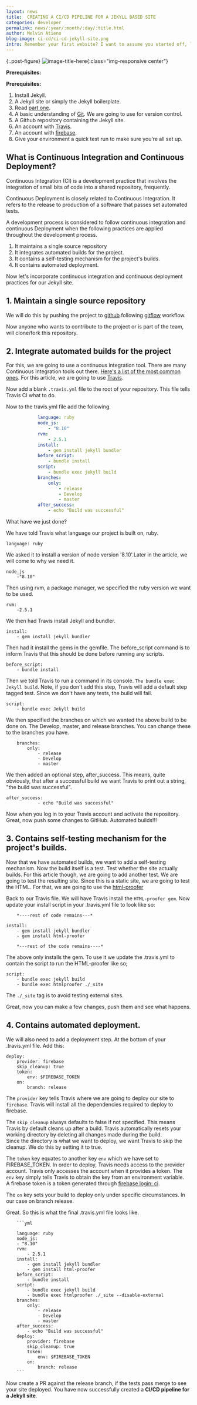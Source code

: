 ```yaml
---
layout: news
title:  CREATING A CI/CD PIPELINE FOR A JEKYLL BASED SITE
categories: developer
permalink: news/:year/:month/:day/:title.html
author: Melvin Atieno
blog-image: ci-cd/ci-cd-jekyll-site.png
intro: Remember your first website? I want to assume you started off, like most developers, by creating a series of HTML files linking within it images, CSS and perhaps a sprinkle of JavaScript. Files load on your browser and that was it!!. No web server required. Life was simple!!!
---
```

{:.post-figure}
![image-title-here](/assets/images/blog/{{page.blog-image}}){:class="img-responsive center"}



**Prerequisites:**

**Prerequisites:**

1. Install Jekyll.
2. A Jekyll site or simply the Jekyll boilerplate.
3. Read [part one](/news/2017/03/10/static-site-generators-are-back.html).
4. A basic understanding of [Git](https://try.github.io/). We are going to use for version control.
5. A Github repository containing the Jekyll site.
6. An account with [Travis](https://docs.travis-ci.com/).
7. An account with [firebase](https://firebase.google.com/).
5. Give your environment a quick test run to make sure you’re all set up.

## What is Continuous Integration and Continuous Deployment?

Continuous Integration (CI) is a development practice that involves the integration of small bits of code into a shared repository, frequently.

Continuous Deployment is closely related to Continuous Integration. It refers to the release to production of a software that passes set automated tests.

A development process is considered to follow continuous integration and continuous Deployment when the following practices are applied throughout the development process.
1. It maintains a single source repository
2. It integrates automated builds for the project.
3. It contains a self-testing mechanism for the project's builds.
4. It contains automated deployment.

Now let's incorporate continuous integration and  continuous deployment practices for our Jekyll site.

## 1. Maintain a single source repository

We will do this by pushing the project to [github](https://guides.github.com/activities/hello-world/) following  [gitflow](https://www.atlassian.com/git/tutorials/comparing-workflows/gitflow-workflow) workflow.

Now anyone who wants to contribute to the project or is part of the team, will clone/fork this repository.

## 2. Integrate automated builds for the project

For this, we are going to use a  continuous integration tool. There are many Continuous Integration tools out there.
[Here's a list of the most common ones](https://code-maze.com/top-8-continuous-integration-tools/). For this article, we are going to use [Travis](https://docs.travis-ci.com/).

Now add a blank `.travis.yml` file to the root of your repository.
This file tells Travis CI what to do.

Now to the travis.yml file add the following.

```yml
            language: ruby
            node_js:
                - "8.10"
            rvm: 
                - 2.5.1
            install:
                - gem install jekyll bundler
            before_script:
                - bundle install
            script:
                - bundle exec jekyll build
            branches:
                only:
                    - release
                    - Develop
                    - master
            after_success:
                - echo "Build was successful"

```
What have we just done?

We have told Travis what language our project is built on, ruby.

    language: ruby

We asked it to install a version of node version '8.10'.Later in the article, we will come to why we need it.

    node_js
        -"8.10"

Then using rvm, a package manager, we specified the ruby version we want to be used.

    rvm:
        -2.5.1


We then had Travis install Jekyll and  bundler.

    install:
        - gem install jekyll bundler   


Then had it install the gems in the gemfile. The before_script command is to inform Travis that this should be done before running any scripts.

    before_script:
        - bundle install   


Then we told Travis to run a command in its console. `The bundle exec Jekyll build`. Note, if you don't add this step, Travis will add a default step tagged test. Since we don't have any tests,  the build will fail.

    script:
        - bundle exec Jekyll build

We then specified the branches on which we wanted the above build to be done on. The Develop, master,  and release branches. You can change these to the branches you have.

        branches:
            only:
                - release
                - Develop
                - master

We then added an optional step, after_success. This means, quite obviously, that after a successful build we want Travis to print out a string, "the build was successful".

    after_success:
                - echo "Build was successful"
    


Now when you log in to your Travis account and activate the repository. 
Great, now push some changes to GitHub. Automated builds!!! 

## 3. Contains self-testing mechanism for the project's builds.

Now that we have automated builds, we want to add a self-testing mechanism. Now the build itself is a test. Test whether the site actually builds. For this article though, we are going to add another test. We are going to test the resulting site. Since this is a static site, we are going to test the HTML.
For that, we are going to use the [html-proofer](https://rubygems.org/gems/html-proofer/versions/3.4.0)

Back to our Travis file.
We will have Travis install the `HTML-proofer gem`.
Now update your install script in your .travis.yml file to look like so:
    
        *----rest of code remains---*

    install:
        - gem install jekyll bundler
        - gem install html-proofer

        *---rest of the code remains----*

The above only installs the gem. To use it we update the .travis.yml to contain the script to run the HTML-proofer like so;

    script:
        - bundle exec jekyll build
        - bundle exec htmlproofer ./_site 


The `./_site` tag is to avoid testing external sites.

Great, now you can make a few changes, push them and see what happens.


## 4. Contains automated deployment.
We will also need to add a deployment step. At the bottom of your .travis.yml file. Add this:

    deploy:
        provider: firebase
        skip_cleanup: true
        token: 
            env: $FIREBASE_TOKEN
        on:
            branch: release

The `provider` key tells Travis where we are going to deploy our site to `firebase`. Travis will install all the dependencies required to deploy to firebase.

The  `skip_cleanup` always defaults to false if not specified. This means Travis by default cleans up after a build. Travis automatically resets your working directory by deleting all changes made during the build.<br/>
Since the directory is what we want to deploy, we want Travis to skip the cleanup. We do this by setting it to true.

The `token`  key equates to another key `env` which we have set to FIREBASE_TOKEN.
In order to deploy, Travis needs access to the provider account.
Travis only accesses the account when it provides a token.
The `env` key simply tells Travis to obtain the key from an environment variable. <br/>
A firebase token is a token generated through  [firebase login: ci](https://github.com/firebase/firebase-tools#using-with-ci-systems).

The `on` key sets your build to deploy only under specific circumstances.
In our case on branch release.

Great. So this is what the final .travis.yml file looks like.

        ```yml

        language: ruby
        node_js:
        - "8.10"
        rvm: 
            - 2.5.1
        install:
            - gem install jekyll bundler
            - gem install html-proofer
        before_script:
            - bundle install
        script:
            - bundle exec jekyll build
            - bundle exec htmlproofer ./_site --disable-external
        branches:
            only:
                - release
                - Develop
                - master
        after_success:
            - echo "Build was successful"
        deploy:
            provider: firebase
            skip_cleanup: true
            token: 
                env: $FIREBASE_TOKEN
            on:
                branch: release
        ```

Now create a PR against the release branch, if the tests pass merge to see your site deployed.
You have now successfully created a **CI/CD pipeline for a Jekyll site**.